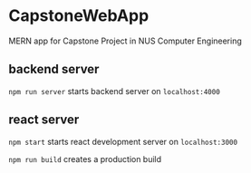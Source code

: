 # CapstoneWebApp
MERN app for Capstone Project in NUS Computer Engineering

## backend server
`npm run server` starts backend server on `localhost:4000`

## react server
`npm start` starts react development server on `localhost:3000`

`npm run build` creates a production build